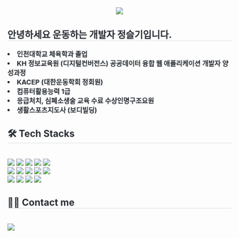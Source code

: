 
<div align= "center">
    <img src="https://capsule-render.vercel.app/api?type=waving&color=0:18ec9b,100:efcccc&height=180&text=Welcome%20to%20jung%20GitHub&animation=fadeIn&fontColor=ffffff&fontSize=50" />
    </div>
    <div style="text-align: left;"> 
    <h2 style="border-bottom: 1px solid #d8dee4; color: #282d33;"> 안녕하세요 운동하는 개발자 정슬기입니다. </h2>  
    <div style="font-weight: 700; font-size: 15px; text-align: left; color: #282d33;"> <li> 인천대학교 체육학과 졸업</li><li> KH 정보교육원 (디지털컨버전스) 공공데이터 융합 웹 애플리케이션 개발자 양성과정</li><li> KACEP (대한운동학회 정회원)</li><li> 컴퓨터활용능력 1급 </li><li> 응급처치, 심폐소생술 교육 수료</li<li> 수상인명구조요원</li><li> 생활스포츠지도사 (보디빌딩)</li> </div> 
    </div>
    <div style="text-align: left;">
    <h2 style="border-bottom: 1px solid #d8dee4; color: #282d33;"> 🛠️ Tech Stacks </h2> <br> 
    <div style="margin: ; text-align: left;" "text-align: left;"> <img src="https://img.shields.io/badge/CSS3-1572B6?style=for-the-badge&logo=CSS3&logoColor=white">
          <img src="https://img.shields.io/badge/Git-F05032?style=for-the-badge&logo=Git&logoColor=white">
          <img src="https://img.shields.io/badge/Github-181717?style=for-the-badge&logo=Github&logoColor=white">
          <img src="https://img.shields.io/badge/HTML5-E34F26?style=for-the-badge&logo=HTML5&logoColor=white">
          <img src="https://img.shields.io/badge/jQuery-0769AD?style=for-the-badge&logo=jQuery&logoColor=white">
          <br/><img src="https://img.shields.io/badge/Java-007396?style=for-the-badge&logo=Java&logoColor=white">
          <img src="https://img.shields.io/badge/Javascript-F7DF1E?style=for-the-badge&logo=Javascript&logoColor=white">
          <img src="https://img.shields.io/badge/MySQL-4479A1?style=for-the-badge&logo=MySQL&logoColor=white">
          <img src="https://img.shields.io/badge/Oracle-F80000?style=for-the-badge&logo=Oracle&logoColor=white">
          <img src="https://img.shields.io/badge/Notion-000000?style=for-the-badge&logo=Notion&logoColor=white">
          <br/><img src="https://img.shields.io/badge/React-61DAFB?style=for-the-badge&logo=React&logoColor=white">
          <img src="https://img.shields.io/badge/Spring-6DB33F?style=for-the-badge&logo=Spring&logoColor=white">
          <img src="https://img.shields.io/badge/Slack-4A154B?style=for-the-badge&logo=Slack&logoColor=white">
          <img src="https://img.shields.io/badge/Spring Boot-6DB33F?style=for-the-badge&logo=Spring Boot&logoColor=white">
          </div>
    </div>
    <div style="text-align: left;">
    <h2 style="border-bottom: 1px solid #d8dee4; color: #282d33;"> 🧑‍💻 Contact me </h2> <br> 
    <div style="text-align: left;"> <a href=https://www.notion.so/2f021fa4d2b742a78d271bba3453b7dc> <img src="https://img.shields.io/badge/Notion-000000?style=for-the-badge&logo=Notion&logoColor=white&link=https://www.notion.so/2f021fa4d2b742a78d271bba3453b7dc"> </a>
          </div>  <br> 
    <div style="text-align: left;">  </div> 
    </div>
    
